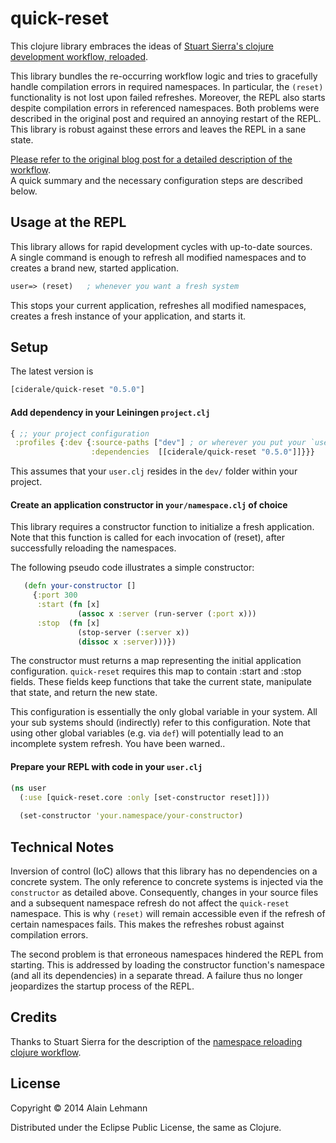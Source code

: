 # quick-reset

This clojure library embraces the ideas  of
[Stuart Sierra's clojure development workflow, reloaded][blog].

This library bundles the re-occurring workflow logic and tries to 
gracefully handle compilation errors in required namespaces. 
In particular, the `(reset)` functionality is not lost
upon failed refreshes. Moreover, the REPL also starts despite compilation
errors in referenced namespaces. Both problems were described in the
original post and required an annoying restart of the REPL.
This library is robust against these errors and leaves the REPL in 
a sane state.

[Please refer to the original blog post for a detailed description of
the workflow][blog].    
A quick summary and the necessary configuration
steps are described below.

## Usage at the REPL

This library allows for rapid development cycles with up-to-date
sources.    
A single command is enough to refresh all modified namespaces
and to creates a brand new, started application.   

```clojure
user=> (reset)   ; whenever you want a fresh system
```
This stops your current application, refreshes all modified namespaces,
creates a fresh instance of your application, and starts it.

## Setup


The latest version is 
```clojure
[ciderale/quick-reset "0.5.0"]
```

#### Add dependency in your Leiningen `project.clj`

```clojure
{ ;; your project configuration
 :profiles {:dev {:source-paths ["dev"] ; or wherever you put your `user.clj`
                  :dependencies  [[ciderale/quick-reset "0.5.0"]]}}}
```
This assumes that your `user.clj` resides in the `dev/` folder within 
your project.


#### Create an application constructor in `your/namespace.clj` of choice

This library requires a constructor function to initialize a fresh
application.    
Note that this function is called for each invocation of
(reset), after successfully reloading the namespaces.

The following pseudo code illustrates a simple constructor:  

```clojure
   (defn your-constructor [] 
     {:port 300
      :start (fn [x] 
               (assoc x :server (run-server (:port x)))
      :stop  (fn [x] 
               (stop-server (:server x)) 
               (dissoc x :server)))})
```

The constructor must returns a map representing the initial
application configuration.  `quick-reset` requires this map to contain
:start and :stop fields.  These fields keep functions that take the
current state, manipulate that state, and return the new state. 

This configuration is essentially the only global variable in your
system. All your sub systems should (indirectly) refer to this
configuration. Note that using other global variables (e.g. via `def`)
will potentially lead to an incomplete system refresh. You have been
warned..

#### Prepare your REPL with code in your `user.clj`
```clojure
(ns user 
  (:use [quick-reset.core :only [set-constructor reset]]))
 
  (set-constructor 'your.namespace/your-constructor)
```


## Technical Notes

Inversion of control (IoC) allows that this library has no
dependencies on a concrete system.  The only reference to concrete
systems is injected via the `constructor` as detailed above.
Consequently, changes in your source files and a subsequent namespace
refresh do not affect the `quick-reset` namespace.  This is why
`(reset)` will remain accessible even if the refresh of certain
namespaces fails. This makes the refreshes robust against compilation
errors.

The second problem is that erroneous namespaces hindered the REPL from
starting. This is addressed by loading the constructor function's
namespace (and all its dependencies) in a separate thread. A failure
thus no longer jeopardizes the startup process of the REPL.

## Credits

Thanks to Stuart Sierra for the description of the 
[namespace reloading clojure workflow][blog].

## License

Copyright © 2014 Alain Lehmann

Distributed under the Eclipse Public License, the same as Clojure.



[blog]: <http://thinkrelevance.com/blog/2013/06/04/clojure-workflow-reloaded>
